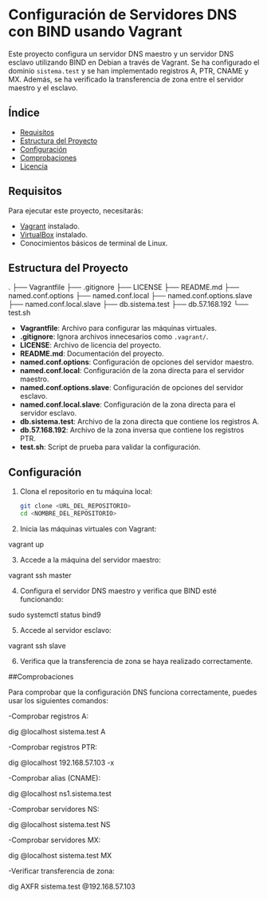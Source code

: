 # Configuración de Servidores DNS con BIND usando Vagrant

Este proyecto configura un servidor DNS maestro y un servidor DNS esclavo utilizando BIND en Debian a través de Vagrant. Se ha configurado el dominio `sistema.test` y se han implementado registros A, PTR, CNAME y MX. Además, se ha verificado la transferencia de zona entre el servidor maestro y el esclavo.

## Índice

- [Requisitos](#requisitos)
- [Estructura del Proyecto](#estructura-del-proyecto)
- [Configuración](#configuración)
- [Comprobaciones](#comprobaciones)
- [Licencia](#licencia)

## Requisitos

Para ejecutar este proyecto, necesitarás:

- [Vagrant](https://www.vagrantup.com/downloads) instalado.
- [VirtualBox](https://www.virtualbox.org/) instalado.
- Conocimientos básicos de terminal de Linux.

## Estructura del Proyecto

. ├── Vagrantfile ├── .gitignore ├── LICENSE ├── README.md ├── named.conf.options ├── named.conf.local ├── named.conf.options.slave ├── named.conf.local.slave ├── db.sistema.test ├── db.57.168.192 └── test.sh


- **Vagrantfile**: Archivo para configurar las máquinas virtuales.
- **.gitignore**: Ignora archivos innecesarios como `.vagrant/`.
- **LICENSE**: Archivo de licencia del proyecto.
- **README.md**: Documentación del proyecto.
- **named.conf.options**: Configuración de opciones del servidor maestro.
- **named.conf.local**: Configuración de la zona directa para el servidor maestro.
- **named.conf.options.slave**: Configuración de opciones del servidor esclavo.
- **named.conf.local.slave**: Configuración de la zona directa para el servidor esclavo.
- **db.sistema.test**: Archivo de la zona directa que contiene los registros A.
- **db.57.168.192**: Archivo de la zona inversa que contiene los registros PTR.
- **test.sh**: Script de prueba para validar la configuración.

## Configuración

1. Clona el repositorio en tu máquina local:

   ```bash
   git clone <URL_DEL_REPOSITORIO>
   cd <NOMBRE_DEL_REPOSITORIO>
   
2. Inicia las máquinas virtuales con Vagrant:

  vagrant up

3. Accede a la máquina del servidor maestro:

  vagrant ssh master

4. Configura el servidor DNS maestro y verifica que BIND esté funcionando:

  sudo systemctl status bind9

5. Accede al servidor esclavo:

  vagrant ssh slave

6. Verifica que la transferencia de zona se haya realizado correctamente.

##Comprobaciones

Para comprobar que la configuración DNS funciona correctamente, puedes usar los siguientes comandos:

-Comprobar registros A:

  dig @localhost sistema.test A

-Comprobar registros PTR:

  dig @localhost 192.168.57.103 -x

-Comprobar alias (CNAME):

  dig @localhost ns1.sistema.test

-Comprobar servidores NS:

  dig @localhost sistema.test NS

-Comprobar servidores MX:

  dig @localhost sistema.test MX

-Verificar transferencia de zona:

  dig AXFR sistema.test @192.168.57.103
